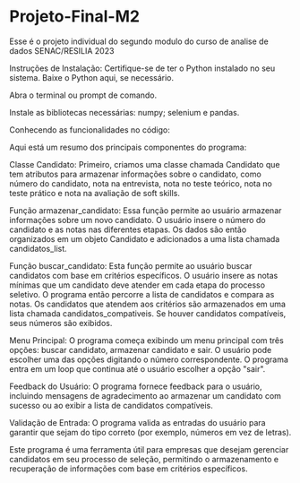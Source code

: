 # Projeto-Final-M2
Esse é o projeto individual do segundo modulo do curso de analise de dados SENAC/RESILIA 2023


Instruções de Instalação:
Certifique-se de ter o Python instalado no seu sistema. Baixe o Python aqui, se necessário.

Abra o terminal ou prompt de comando.

Instale as bibliotecas necessárias: numpy; selenium e pandas.

Conhecendo as funcionalidades no código:

Aqui está um resumo dos principais componentes do programa:

Classe Candidato: Primeiro, criamos uma classe chamada Candidato que tem atributos para armazenar informações sobre o candidato, como número do candidato, nota na entrevista, nota no teste teórico, nota no teste prático e nota na avaliação de soft skills.

Função armazenar_candidato: Essa função permite ao usuário armazenar informações sobre um novo candidato. O usuário insere o número do candidato e as notas nas diferentes etapas. Os dados são então organizados em um objeto Candidato e adicionados a uma lista chamada candidatos_list.

Função buscar_candidato: Esta função permite ao usuário buscar candidatos com base em critérios específicos. O usuário insere as notas mínimas que um candidato deve atender em cada etapa do processo seletivo. O programa então percorre a lista de candidatos e compara as notas. Os candidatos que atendem aos critérios são armazenados em uma lista chamada candidatos_compativeis. Se houver candidatos compatíveis, seus números são exibidos.

Menu Principal: O programa começa exibindo um menu principal com três opções: buscar candidato, armazenar candidato e sair. O usuário pode escolher uma das opções digitando o número correspondente. O programa entra em um loop que continua até o usuário escolher a opção "sair".

Feedback do Usuário: O programa fornece feedback para o usuário, incluindo mensagens de agradecimento ao armazenar um candidato com sucesso ou ao exibir a lista de candidatos compatíveis.

Validação de Entrada: O programa valida as entradas do usuário para garantir que sejam do tipo correto (por exemplo, números em vez de letras).

Este programa é uma ferramenta útil para empresas que desejam gerenciar candidatos em seu processo de seleção, permitindo o armazenamento e recuperação de informações com base em critérios específicos.
